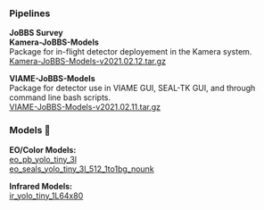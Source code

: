 ### Pipelines
**JoBBS Survey**  \
**Kamera-JoBBS-Models** \
Package for in-flight detector deployement in the Kamera system.  \
[Kamera-JoBBS-Models-v2021.02.12.tar.gz](packages/archives/Kamera-JoBBS-Models-v2021.02.12.tar.gz)

**VIAME-JoBBS-Models**  \
Package for detector use in VIAME GUI, SEAL-TK GUI, and through command line bash scripts.  \
[VIAME-JoBBS-Models-v2021.02.11.tar.gz](packages/archives/VIAME-JoBBS-Models-v2021.02.11.tar.gz)

### Models :robot:
**EO/Color Models:**  
[eo_pb_yolo_tiny_3l](models/eo_pb_yolo_tiny_3l/)  
[eo_seals_yolo_tiny_3l_512_1to1bg_nounk](models/eo_seals_yolo_tiny_3l_512_1to1bg_nounk/)  

**Infrared Models:**  
[ir_yolo_tiny_1L64x80](models/ir_yolo_tiny_1L64x80/)  